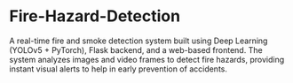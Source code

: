 # Fire-Hazard-Detection
A real-time fire and smoke detection system built using Deep Learning (YOLOv5 + PyTorch), Flask backend, and a web-based frontend. The system analyzes images and video frames to detect fire hazards, providing instant visual alerts to help in early prevention of accidents.
